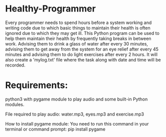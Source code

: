 # Healthy-Programmer

Every programmer needs to spend hours before a system working and writing code due to which basic things to maintain their health is often ignored due to which they may get ill. This Python program can be used to help them maintain their health by frequently taking breaks in between work. Advising them to drink a glass of water after every 30 minutes, advising them to get away from the system for an eye relief after every 45 minutes and advising them to do light exercises after every 2 hours.
It will also create a 'mylog.txt' file where the task along with date and time will be recorded.

# Requirements:
python3 with pygame module to play audio and some built-in Python modules.

File required to play audio:
water.mp3, eyes.mp3 and exercise.mp3

How to install pygame module:
You need to run this command in your terminal or command prompt: pip install pygame


